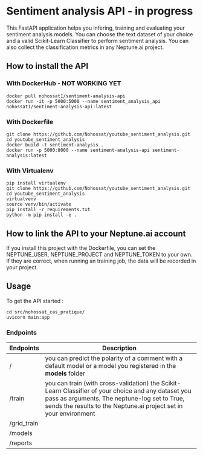 # Sentiment analysis API - in progress

This FastAPI application helps you infering, training and evaluating your sentiment analysis models.
You can choose the text dataset of your choice and a valid Scikit-Learn Classifier to perform sentiment analysis.
You can also collect the classification metrics in any Neptune.ai project.


## How to install the API

### With DockerHub - NOT WORKING YET

```shell
docker pull nohossat1/sentiment-analysis-api
docker run -it -p 5000:5000 --name sentiment_analysis_api nohossat1/sentiment-analysis-api:latest
```

### With Dockerfile

```
git clone https://github.com/Nohossat/youtube_sentiment_analysis.git
cd youtube_sentiment_analysis
docker build -t sentiment-analysis .
docker run -p 5000:8000 --name sentiment-analysis-api sentiment-analysis:latest
```

### With Virtualenv

```shell
pip install virtualenv
git clone https://github.com/Nohossat/youtube_sentiment_analysis.git
cd youtube_sentiment_analysis
virtualvenv
source venv/bin/activate
pip install -r requirements.txt
python -m pip install -e .
```

## How to link the API to your Neptune.ai account

If you install this project with the Dockerfile, you can set the NEPTUNE_USER, NEPTUNE_PROJECT and NEPTUNE_TOKEN to your own.
If they are correct, when running an training job, the data will be recorded in your project.


## Usage

To get the API started :

```
cd src/nohossat_cas_pratique/
uvicorn main:app
```

### Endpoints

|Endpoints| Description|
|---------|------------|
|/| you can predict the polarity of a comment with a default model or a model you registered in the **models** folder|
|/train| you can train (with cross-validation) the Scikit-Learn Classifier of your choice and any dataset you pass as arguments. The neptune-log set to True, sends the results to the Neptune.ai project set in your environment|
|/grid_train||
|/models||
|/reports||
